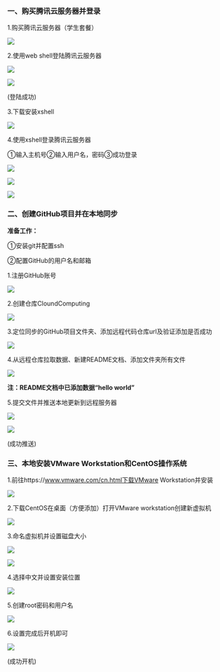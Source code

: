 ### **一、购买腾讯云服务器并登录**

1.购买腾讯云服务器（学生套餐）

![](../image/1.png)

2.使用web shell登陆腾讯云服务器

![](../image\2.png)

![](../image/3.png)

(登陆成功)

3.下载安装xshell

![](../image/4.png)

4.使用xshell登录腾讯云服务器

①输入主机号②输入用户名，密码③成功登录

![](../image/5.png)

![](../image/6.png)

![](../image/7.png)

### 二、创建GitHub项目并在本地同步

**准备工作：**

①安装git并配置ssh

②配置GitHub的用户名和邮箱

1.注册GitHub账号

![](../image/8.png)

2.创建仓库CloundComputing

![](../image/9.png)

3.定位同步的GitHub项目文件夹、添加远程代码仓库url及验证添加是否成功

![](../image/10.png)

4.从远程仓库拉取数据、新建README文档、添加文件夹所有文件

![](../image/11.png)

**注：README文档中已添加数据“hello world”**

5.提交文件并推送本地更新到远程服务器

![](../image/12.png)

![](../image/13.png)

(成功推送)

### 三、本地安装VMware Workstation和CentOS操作系统

1.前往https://www.vmware.com/cn.html下载VMware Workstation并安装

![](../image/14.png)

2.下载CentOS在桌面（方便添加）打开VMware workstation创建新虚拟机

![](../image/15.png)

3.命名虚拟机并设置磁盘大小

![](../image/16.png)

![](../image/17.png)

4.选择中文并设置安装位置

![](../image/18.png)

5.创建root密码和用户名

![](../image/19.png)

6.设置完成后开机即可

![](../image/20.png)

(成功开机)